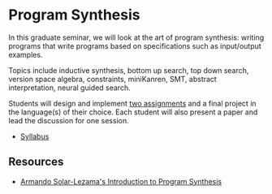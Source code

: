 # Program Synthesis

In this graduate seminar, we will look at the art of program synthesis:
writing programs that write programs based on specifications such as input/output examples.

Topics include inductive synthesis, bottom up search, top down search, version space algebra, constraints, miniKanren, SMT, abstract interpretation, neural guided search.

Students will design and implement [two assignments](assignments.html) and a final project in the language(s) of their choice.
Each student will also present a paper and lead the discussion for one session.

- [Syllabus](syllabus.html)

## Resources

- [Armando Solar-Lezama's Introduction to Program Synthesis](http://people.csail.mit.edu/asolar/SynthesisCourse/TOC.htm)

